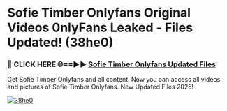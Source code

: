 # Sofie Timber Onlyfans Original Videos 0nlyFans Leaked - Files Updated! (38he0)

<h3>🔴 CLICK HERE 🌐==►► <a href="https://tinyurl.com/ehrbuxhb" rel="nofollow">Sofie Timber Onlyfans Updated Files</a></h3>

Get Sofie Timber Onlyfans and all content. Now you can access all videos and pictures of Sofie Timber Onlyfans. New Updated Files 2025!

[![38he0](https://i.imgur.com/lVYEuWS.gif)](https://tinyurl.com/ehrbuxhb)
